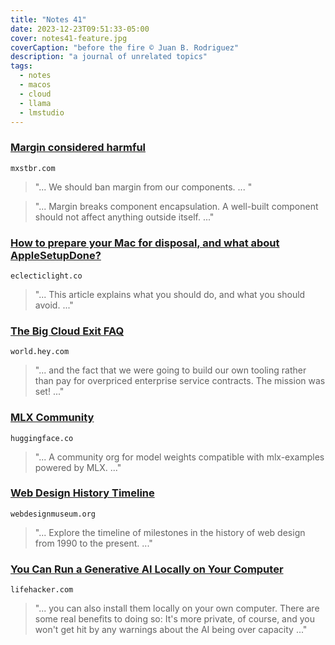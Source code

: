 ```yaml
---
title: "Notes 41"
date: 2023-12-23T09:51:33-05:00
cover: notes41-feature.jpg
coverCaption: "before the fire © Juan B. Rodriguez"
description: "a journal of unrelated topics"
tags:
  - notes
  - macos
  - cloud
  - llama
  - lmstudio
---
```


### [Margin considered harmful](https://mxstbr.com/thoughts/margin/)
`mxstbr.com`

> "... We should ban margin from our components. ... "

> "... Margin breaks component encapsulation. A well-built component should not affect anything outside itself. ..."

### [How to prepare your Mac for disposal, and what about AppleSetupDone?](https://eclecticlight.co/2023/12/19/how-to-prepare-your-mac-for-disposal-and-what-about-applesetupdone/)
`eclecticlight.co`

> "... This article explains what you should do, and what you should avoid. ..."

### [The Big Cloud Exit FAQ](https://world.hey.com/dhh/the-big-cloud-exit-faq-20274010)
`world.hey.com`

> "... and the fact that we were going to build our own tooling rather than pay for overpriced enterprise service contracts. The mission was set! ..."

### [MLX Community](https://huggingface.co/mlx-community)
`huggingface.co`

> "... A community org for model weights compatible with mlx-examples powered by MLX. ..."

### [Web Design History Timeline](https://www.webdesignmuseum.org/web-design-history)
`webdesignmuseum.org`

> "... Explore the timeline of milestones in the history of web design from 1990 to the present. ..."

### [You Can Run a Generative AI Locally on Your Computer](https://lifehacker.com/tech/how-to-run-generative-ais-locally-on-your-computer)
`lifehacker.com`

> "... you can also install them locally on your own computer. There are some real benefits to doing so: It's more private, of course, and you won't get hit by any warnings about the AI being over capacity ..."